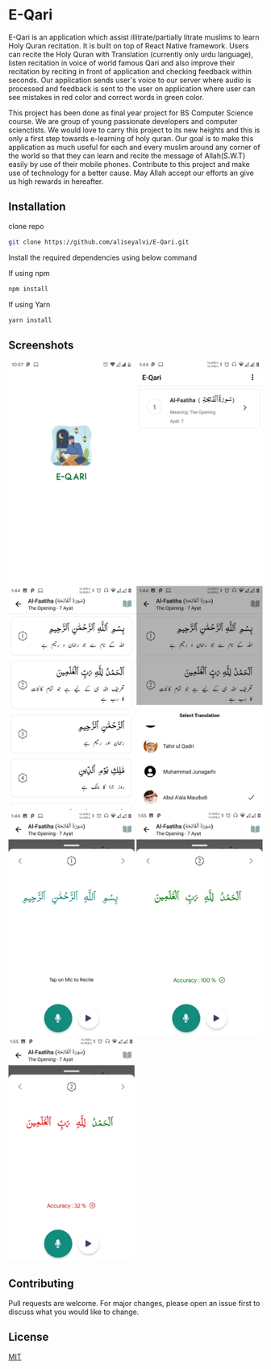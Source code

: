 # E-Qari

E-Qari is an application which assist illitrate/partially litrate muslims to learn Holy Quran recitation. It is built on top of React Native framework. Users can recite the Holy Quran with Translation (currently only urdu language), listen recitation in voice of world famous Qari and also improve their recitation by reciting in front of application and checking feedback within seconds. Our application sends user's voice to our server where audio is processed and feedback is sent to the user on application where user can see mistakes in red color and correct words in green color.

This project has been done as final year project for BS Computer Science course. We are group of young passionate developers and computer scienctists. We would love to carry this project to its new heights and this is only a first step towards e-learning of holy quran. Our goal is to make this application as much useful for each and every muslim around any corner of the world so that they can learn and recite the message of Allah(S.W.T) easily by use of their mobile phones. Contribute to this project and make use of technology for a better cause. May Allah accept our efforts an give us high rewards in hereafter.

## Installation

clone repo 

```bash
git clone https://github.com/aliseyalvi/E-Qari.git
```

Install the required dependencies using below command

If using npm
```bash
npm install
```
If using Yarn
```bash
yarn install
```
## Screenshots
<img src="/Screenshots/1.jpeg" width="250">
<img src="/Screenshots/2.jpeg" width="250">
<img src="/Screenshots/3.jpeg" width="250">
<img src="/Screenshots/4.jpeg" width="250">
<img src="/Screenshots/5.jpeg" width="250">
<img src="/Screenshots/6.jpeg" width="250">
<img src="/Screenshots/7.jpeg" width="250">


## Contributing
Pull requests are welcome. For major changes, please open an issue first to discuss what you would like to change.


## License
[MIT](https://choosealicense.com/licenses/mit/)